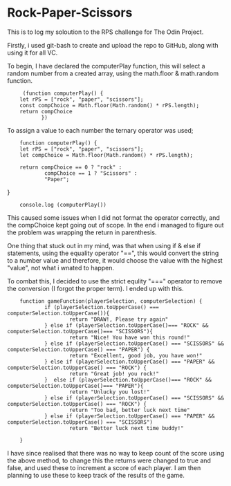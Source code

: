 # Rock-Paper-Scissors


This is to log my soloution to the RPS challenge for The Odin Project. 

Firstly, i used git-bash to create and upload the repo to GitHub, along with using it for all VC. 

To begin, I have declared the computerPlay function, this will select a random number from a created array, using the math.floor & math.random function. 

         (function computerPlay() {
        let rPS = ["rock", "paper", "scissors"];
        const compChoice = Math.floor(Math.random() * rPS.length);
        return compChoice
               })

To assign a value to each number the ternary operator was used; 


        function computerPlay() {
        let rPS = ["rock", "paper", "scissors"];
        let compChoice = Math.floor(Math.random() * rPS.length);
        
        return compChoice == 0 ? "rock" :
                compChoice == 1 ? "Scissors" :
                "Paper";   
}
 
        console.log (computerPlay())
 

This caused some issues when I did not format the operator correctly, and the compChoice kept going out of scope. In the end i managed to figure out the problem was wrapping the return in parenthesis.

One thing that stuck out in my mind, was that when using if & else if statements, using the equality operator "==", this would convert the string to a number value and therefore, it would choose the value with the highest "value", not what i wnated to happen. 

To combat this, I decided to use the strict equlity "===" operator to remove the conversion (I forgot the proper term). I ended up with this.

        function gameFunction(playerSelection, computerSelection) {
                if (playerSelection.toUpperCase() === computerSelection.toUpperCase()){
                        return "DRAW!, Please try again"
                } else if (playerSelection.toUpperCase()=== "ROCK" && computerSelection.toUpperCase()=== "SCISSORS"){
                        return "Nice! You have won this round!"
                } else if (playerSelection.toUpperCase() === "SCISSORS" && computerSelection.toUpperCase() === "PAPER") {
                        return "Excellent, good job, you have won!"
                } else if (playerSelection.toUpperCase() === "PAPER" && computerSelection.toUpperCase() === "ROCK") {
                        return "Great job! you rock!"
                }  else if (playerSelection.toUpperCase()=== "ROCK" && computerSelection.toUpperCase()=== "PAPER"){
                        return "Unlucky you lost!"
                } else if (playerSelection.toUpperCase() === "SCISSORS" && computerSelection.toUpperCase() === "ROCK") {
                        return "Too bad, better luck next time"
                } else if (playerSelection.toUpperCase() === "PAPER" && computerSelection.toUpperCase() === "SCISSORS") 
                        return "Better luck next time buddy!" 

        }

I have since realised that there was no way to keep count of the score using the above method, to change this the returns were changed to true and false, and used these to increment a score of each player. I am then planning to use these to keep track of the results of the game. 
